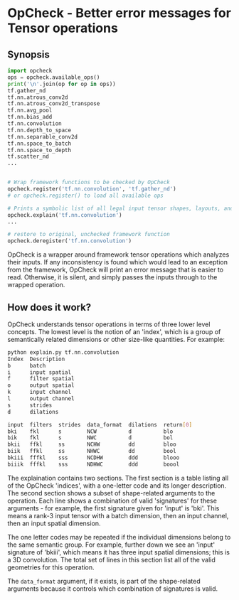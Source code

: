 
# OpCheck - Better error messages for Tensor operations

## Synopsis

```python
import opcheck
ops = opcheck.available_ops()
print('\n'.join(op for op in ops))
tf.gather_nd
tf.nn.atrous_conv2d
tf.nn.atrous_conv2d_transpose
tf.nn.avg_pool
tf.nn.bias_add
tf.nn.convolution
tf.nn.depth_to_space
tf.nn.separable_conv2d
tf.nn.space_to_batch
tf.nn.space_to_depth
tf.scatter_nd
...


# Wrap framework functions to be checked by OpCheck
opcheck.register('tf.nn.convolution', 'tf.gather_nd')
# or opcheck.register() to load all available ops

# Prints a symbolic list of all legal input tensor shapes, layouts, and dtypes
opcheck.explain('tf.nn.convolution')
...

# restore to original, unchecked framework function
opcheck.deregister('tf.nn.convolution')
```

OpCheck is a wrapper around framework tensor operations which analyzes their
inputs.  If any inconsistency is found which would lead to an exception from
the framework, OpCheck will print an error message that is easier to read.
Otherwise, it is silent, and simply passes the inputs through to the wrapped
operation.

## How does it work?

OpCheck understands tensor operations in terms of three lower level concepts.
The lowest level is the notion of an 'index', which is a group of semantically
related dimensions or other size-like quantities.  For example:

```bash
python explain.py tf.nn.convolution
Index  Description
b      batch
i      input spatial
f      filter spatial
o      output spatial
k      input channel
l      output channel
s      strides
d      dilations

input  filters  strides  data_format  dilations  return[0]
bki    fkl      s        NCW          d          blo
bik    fkl      s        NWC          d          bol
bkii   ffkl     ss       NCHW         dd         bloo
biik   ffkl     ss       NHWC         dd         bool
bkiii  fffkl    sss      NCDHW        ddd        blooo
biiik  fffkl    sss      NDHWC        ddd        boool
```

The explaination contains two sections.  The first section is a table listing
all of the OpCheck 'indices', with a one-letter code and its longer
description.  The second section shows a subset of shape-related arguments to
the operation.  Each line shows a combination of valid 'signatures' for these
arguments - for example, the first signature given for 'input' is 'bki'.  This
means a rank-3 input tensor with a batch dimension, then an input channel, then
an input spatial dimension.  

The one letter codes may be repeated if the individual dimensions belong to the
same semantic group.  For example, further down we see an 'input' signature of
'bkiii', which means it has three input spatial dimensions; this is a 3D
convolution.  The total set of lines in this section list all of the valid
geometries for this operation.

The `data_format` argument, if it exists, is part of the shape-related
arguments because it controls which combination of signatures is valid.



